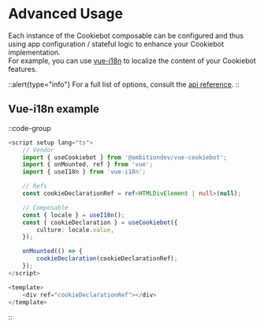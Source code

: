 # Advanced Usage

Each instance of the Cookiebot composable can be configured and thus using app configuration / stateful logic to enhance your Cookiebot implementation. <br />For example, you can use <a href="https://vue-i18n.intlify.dev/" target="_blank">vue-i18n</a> to localize the content of your Cookiebot features.

::alert{type="info"}
For a full list of options, consult the [api reference][api-ref-href].
::

## Vue-i18n example

::code-group
```ts [src/App.vue]
<script setup lang="ts">
	// Vendor
	import { useCookiebot } from '@ambitiondev/vue-cookiebot';
	import { onMounted, ref } from 'vue';
	import { useI18n } from 'vue-i18n';

	// Refs
	const cookieDeclarationRef = ref<HTMLDivElement | null>(null);

	// Composable
	const { locale } = useI18n();
	const { cookieDeclaration } = useCookiebot({
		culture: locale.value,
	});

	onMounted(() => {
		cookieDeclaration(cookieDeclarationRef);
	});
</script>

<template>
	<div ref="cookieDeclarationRef"></div>
</template>

```
::

[api-ref-href]: /api/composable
